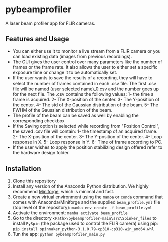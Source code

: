 # pybeamprofiler
A laser beam profiler app for FLIR cameras.

## Features and Usage
- You can either use it to monitor a live stream from a FLIR camera or you can load existing data (images from previous recordings).
- The GUI gives the user control over many parameters like the number of frames or the frame rate. It also allows the user to either set a specific exposure time or change it to be automatically set.
- If the user wants to save the results of a recording, they will have to select the number of frames contained in each .csv file. The first .csv file will be named (user selected name)_0.csv and the number goes up for the next file. The .csv contains the following values: 1- the time a frame is acquired. 2- The X-position of the center. 3- The Y-position of the center. 4- The std of the Gaussian distribution of the beam. 5- The FWHM of the Gaussian distribution of the beam.
- The profile of the beam can be saved as well by enabling the corresponding checkbox
- If the Saving option is selected while recording from "Position Control", the saved .csv file will contain: 1- the timestamp of an  acquired frame. 2- The X-position of the center. 3- The Y-position of the center. 4- Loop response in X. 5- Loop response in Y. 6- Time of frame according to PC.
- If the user wishes to apply the position stabilizing design offered refer to the hardware design folder. 

## Installation
1. Clone this repository
1. Install any version of the Anaconda Python distribution. We highly recommend [Miniforge](https://github.com/conda-forge/miniforge), which is minimal and fast.
1. Create a new virtual environment using the `mamba` or `conda` command that comes with Anaconda/Miniforge and the supplied `beam_profile.yml` file (top level of the repository): `mamba env create -f beam_profile.yml`
1. Activate the environment: `mamba activate beam_profile`
1. Go to the directory `<Path>\pybeamprofiler-main\src\Spinker_files` to install `PySpin` (the package used to control the FLIR camera) using pip: `pip install spinnaker_python-3.1.0.79-cp310-cp310-win_amd64.whl`
1. Tun the app: `python pybeamprofiler_main.py`


